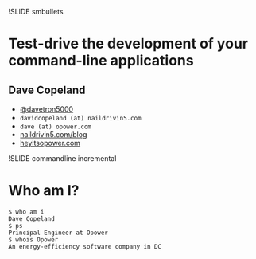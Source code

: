 !SLIDE smbullets
# Test-drive the development of your command-line applications
## Dave Copeland
* [@davetron5000](http://www.twitter.com/davetron5000) 
* `davidcopeland (at) naildrivin5.com`
* `dave (at) opower.com`
* [naildrivin5.com/blog](http://www.naildrivin5.com/blog)
* [heyitsopower.com](http://heyitsopower.com)

!SLIDE commandline incremental
# Who am I? #

    $ who am i
    Dave Copeland
    $ ps
    Principal Engineer at Opower
    $ whois Opower
    An energy-efficiency software company in DC


